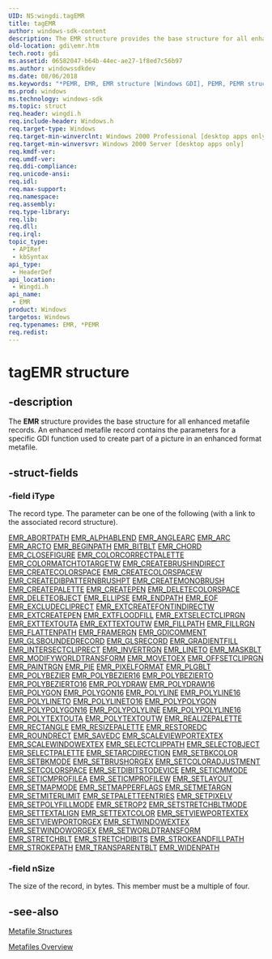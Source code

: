 ```yaml
---
UID: NS:wingdi.tagEMR
title: tagEMR
author: windows-sdk-content
description: The EMR structure provides the base structure for all enhanced metafile records. An enhanced metafile record contains the parameters for a specific GDI function used to create part of a picture in an enhanced format metafile.
old-location: gdi\emr.htm
tech.root: gdi
ms.assetid: 06582047-b64b-44ec-ae27-1f8ed7c56b97
ms.author: windowssdkdev
ms.date: 08/06/2018
ms.keywords: "*PEMR, EMR, EMR structure [Windows GDI], PEMR, PEMR structure pointer [Windows GDI], _win32_EMR_str, gdi.emr, tagEMR, wingdi/EMR, wingdi/PEMR"
ms.prod: windows
ms.technology: windows-sdk
ms.topic: struct
req.header: wingdi.h
req.include-header: Windows.h
req.target-type: Windows
req.target-min-winverclnt: Windows 2000 Professional [desktop apps only]
req.target-min-winversvr: Windows 2000 Server [desktop apps only]
req.kmdf-ver: 
req.umdf-ver: 
req.ddi-compliance: 
req.unicode-ansi: 
req.idl: 
req.max-support: 
req.namespace: 
req.assembly: 
req.type-library: 
req.lib: 
req.dll: 
req.irql: 
topic_type:
 - APIRef
 - kbSyntax
api_type:
 - HeaderDef
api_location:
 - Wingdi.h
api_name:
 - EMR
product: Windows
targetos: Windows
req.typenames: EMR, *PEMR
req.redist: 
---
```


# tagEMR structure


## -description



The <b>EMR</b> structure provides the base structure for all enhanced metafile records. An enhanced metafile record contains the parameters for a specific GDI function used to create part of a picture in an enhanced format metafile.




## -struct-fields




### -field iType

The record type. The parameter can be one of the following (with a link to the associated record structure).

<a href="https://msdn.microsoft.com/ee9f57af-8d96-4b85-b8ab-4eb57e6c7c78">EMR_ABORTPATH</a>
<a href="https://msdn.microsoft.com/3270d8ed-a174-4d77-a9a7-3e3f0cab2a23">EMR_ALPHABLEND</a>
<a href="https://msdn.microsoft.com/054b84ba-bb5e-4dca-8482-6b958151aedf">EMR_ANGLEARC</a>
<a href="https://msdn.microsoft.com/f249b396-bf71-401b-b972-317d551fc9aa">EMR_ARC</a>
<a href="https://msdn.microsoft.com/f249b396-bf71-401b-b972-317d551fc9aa">EMR_ARCTO</a>
<a href="https://msdn.microsoft.com/ee9f57af-8d96-4b85-b8ab-4eb57e6c7c78">EMR_BEGINPATH</a>
<a href="https://msdn.microsoft.com/ed3dbed6-4a2c-4fba-a803-f407fe60d750">EMR_BITBLT</a>
<a href="https://msdn.microsoft.com/f249b396-bf71-401b-b972-317d551fc9aa">EMR_CHORD</a>
<a href="https://msdn.microsoft.com/ee9f57af-8d96-4b85-b8ab-4eb57e6c7c78">EMR_CLOSEFIGURE</a>
<a href="https://msdn.microsoft.com/12e31e22-b9ac-454d-a423-b3fee582fcba">EMR_COLORCORRECTPALETTE</a>
<a href="https://msdn.microsoft.com/9b89b703-b670-40eb-b95f-d07e8731e71b">EMR_COLORMATCHTOTARGETW</a>
<a href="https://msdn.microsoft.com/fd87d52a-1227-48ba-8b7e-a8fd007c9d01">EMR_CREATEBRUSHINDIRECT</a>
<a href="https://msdn.microsoft.com/ee2e02bb-5bd2-460c-aefe-78a143c72ff6">EMR_CREATECOLORSPACE</a>
<a href="https://msdn.microsoft.com/eac364ad-ef17-4f60-ac4c-39d8a9af618b">EMR_CREATECOLORSPACEW</a>
<a href="https://msdn.microsoft.com/e1d8302b-9dbe-4a92-9143-7ad03e334ee5">EMR_CREATEDIBPATTERNBRUSHPT</a>
<a href="https://msdn.microsoft.com/6f581ad4-0449-40b1-bcc6-737bfcdc33c4">EMR_CREATEMONOBRUSH</a>
<a href="https://msdn.microsoft.com/5198dc94-49bf-4cc8-8b41-2f29acd3c17d">EMR_CREATEPALETTE</a>
<a href="https://msdn.microsoft.com/bd338c56-00b4-4eae-9e4f-57ac49809f32">EMR_CREATEPEN</a>
<a href="https://msdn.microsoft.com/c661b3cc-6b41-4157-acb4-f9083ab73851">EMR_DELETECOLORSPACE</a>
<a href="https://msdn.microsoft.com/02ec5839-3390-429b-8f0c-6f2e74393c8f">EMR_DELETEOBJECT</a>
<a href="https://msdn.microsoft.com/1400f9d7-4ccd-4348-98f0-fccc78e06212">EMR_ELLIPSE</a>
<a href="https://msdn.microsoft.com/ee9f57af-8d96-4b85-b8ab-4eb57e6c7c78">EMR_ENDPATH</a>
<a href="https://msdn.microsoft.com/99a3f97e-cb43-49b3-9972-23f9911b2cd0">EMR_EOF</a>
<a href="https://msdn.microsoft.com/a8969bfd-cd60-485f-bbcc-4bf015526d56">EMR_EXCLUDECLIPRECT</a>
<a href="https://msdn.microsoft.com/27adba1d-6845-4d5e-8183-9c092775b473">EMR_EXTCREATEFONTINDIRECTW</a>
<a href="https://msdn.microsoft.com/9ed97d34-8c03-4b14-821c-397c21c36db0">EMR_EXTCREATEPEN</a>
<a href="https://msdn.microsoft.com/93c80ea4-42f3-4c0a-8f72-76d2a6634e15">EMR_EXTFLOODFILL</a>
<a href="https://msdn.microsoft.com/fcfa0ae1-06e0-4313-9140-496aa4eec9da">EMR_EXTSELECTCLIPRGN</a>
<a href="https://msdn.microsoft.com/1d9b0b32-6a51-481a-9589-3de832d746d7">EMR_EXTTEXTOUTA</a>
<a href="https://msdn.microsoft.com/1d9b0b32-6a51-481a-9589-3de832d746d7">EMR_EXTTEXTOUTW</a>
<a href="https://msdn.microsoft.com/9911e0fb-2e0d-4684-bff6-fc876ab8185d">EMR_FILLPATH</a>
<a href="https://msdn.microsoft.com/84b81b9d-3def-403c-94cd-8f5ddea02d6d">EMR_FILLRGN</a>
<a href="https://msdn.microsoft.com/ee9f57af-8d96-4b85-b8ab-4eb57e6c7c78">EMR_FLATTENPATH</a>
<a href="https://msdn.microsoft.com/578a2824-b42e-401d-b4b0-8426440713c6">EMR_FRAMERGN</a>
<a href="https://msdn.microsoft.com/aac18154-bd50-45a4-a1ba-390b59525fa9">EMR_GDICOMMENT</a>
<a href="https://msdn.microsoft.com/0e397451-543c-4278-9cdd-fbd276b646dd">EMR_GLSBOUNDEDRECORD</a>
<a href="https://msdn.microsoft.com/58e31199-80e2-4077-a6f6-1787c5228f77">EMR_GLSRECORD</a>
<a href="https://msdn.microsoft.com/efd12e71-ee26-4fc8-8e9f-5b0105ebe057">EMR_GRADIENTFILL</a>
<a href="https://msdn.microsoft.com/a8969bfd-cd60-485f-bbcc-4bf015526d56">EMR_INTERSECTCLIPRECT</a>
<a href="https://msdn.microsoft.com/91c0badc-bd26-418a-9cdb-3e70e7337021">EMR_INVERTRGN</a>
<a href="https://msdn.microsoft.com/876db90d-3775-48e8-8911-e6612a3484ae">EMR_LINETO</a>
<a href="https://msdn.microsoft.com/4c9e8631-8b76-423f-9691-8c93c6412d41">EMR_MASKBLT</a>
<a href="https://msdn.microsoft.com/61d51fc9-a8dd-4981-940d-eedc8936360a">EMR_MODIFYWORLDTRANSFORM</a>
<a href="https://msdn.microsoft.com/876db90d-3775-48e8-8911-e6612a3484ae">EMR_MOVETOEX</a>
<a href="https://msdn.microsoft.com/814a1105-0edc-4d1e-9f94-1c13152c0925">EMR_OFFSETCLIPRGN</a>
<a href="https://msdn.microsoft.com/91c0badc-bd26-418a-9cdb-3e70e7337021">EMR_PAINTRGN</a>
<a href="https://msdn.microsoft.com/f249b396-bf71-401b-b972-317d551fc9aa">EMR_PIE</a>
<a href="https://msdn.microsoft.com/3dd2ef54-af00-4d7e-b33f-c7c5160ae4f1">EMR_PIXELFORMAT</a>
<a href="https://msdn.microsoft.com/c802baa8-2f11-46e1-948c-f63c40e94266">EMR_PLGBLT</a>
<a href="https://msdn.microsoft.com/47a05287-8950-4277-b981-a19bff918bae">EMR_POLYBEZIER</a>
<a href="https://msdn.microsoft.com/ba1d4fad-44d7-438c-8e03-972d88c2780e">EMR_POLYBEZIER16</a>
<a href="https://msdn.microsoft.com/47a05287-8950-4277-b981-a19bff918bae">EMR_POLYBEZIERTO</a>
<a href="https://msdn.microsoft.com/ba1d4fad-44d7-438c-8e03-972d88c2780e">EMR_POLYBEZIERTO16</a>
<a href="https://msdn.microsoft.com/c75d19bf-a7e3-45db-9534-f089d4cec3eb">EMR_POLYDRAW</a>
<a href="https://msdn.microsoft.com/476c5a81-99fc-4e25-a761-b95bbf18b271">EMR_POLYDRAW16</a>
<a href="https://msdn.microsoft.com/47a05287-8950-4277-b981-a19bff918bae">EMR_POLYGON</a>
<a href="https://msdn.microsoft.com/ba1d4fad-44d7-438c-8e03-972d88c2780e">EMR_POLYGON16</a>
<a href="https://msdn.microsoft.com/47a05287-8950-4277-b981-a19bff918bae">EMR_POLYLINE</a>
<a href="https://msdn.microsoft.com/ba1d4fad-44d7-438c-8e03-972d88c2780e">EMR_POLYLINE16</a>
<a href="https://msdn.microsoft.com/47a05287-8950-4277-b981-a19bff918bae">EMR_POLYLINETO</a>
<a href="https://msdn.microsoft.com/ba1d4fad-44d7-438c-8e03-972d88c2780e">EMR_POLYLINETO16</a>
<a href="https://msdn.microsoft.com/442ad347-c064-4769-b43b-57d2e66e8b97">EMR_POLYPOLYGON</a>
<a href="https://msdn.microsoft.com/efdd4ed1-5c0e-43ae-980d-fe3a5e8d480f">EMR_POLYPOLYGON16</a>
<a href="https://msdn.microsoft.com/442ad347-c064-4769-b43b-57d2e66e8b97">EMR_POLYPOLYLINE</a>
<a href="https://msdn.microsoft.com/efdd4ed1-5c0e-43ae-980d-fe3a5e8d480f">EMR_POLYPOLYLINE16</a>
<a href="https://msdn.microsoft.com/9c1decdd-fe6f-4220-abba-7547ab5427ba">EMR_POLYTEXTOUTA</a>
<a href="https://msdn.microsoft.com/9c1decdd-fe6f-4220-abba-7547ab5427ba">EMR_POLYTEXTOUTW</a>
<a href="https://msdn.microsoft.com/ee9f57af-8d96-4b85-b8ab-4eb57e6c7c78">EMR_REALIZEPALETTE</a>
<a href="https://msdn.microsoft.com/1400f9d7-4ccd-4348-98f0-fccc78e06212">EMR_RECTANGLE</a>
<a href="https://msdn.microsoft.com/b9c31591-bf9f-44d9-8c9a-9682d29fc541">EMR_RESIZEPALETTE</a>
<a href="https://msdn.microsoft.com/c56767bf-a13e-4215-9005-6e543f3e5a0d">EMR_RESTOREDC</a>
<a href="https://msdn.microsoft.com/74caff9e-6882-4585-ad51-e83e4afb8454">EMR_ROUNDRECT</a>
<a href="https://msdn.microsoft.com/ee9f57af-8d96-4b85-b8ab-4eb57e6c7c78">EMR_SAVEDC</a>
<a href="https://msdn.microsoft.com/712e8b00-d9ab-4b23-aed4-d7aadd0cb3e1">EMR_SCALEVIEWPORTEXTEX</a>
<a href="https://msdn.microsoft.com/712e8b00-d9ab-4b23-aed4-d7aadd0cb3e1">EMR_SCALEWINDOWEXTEX</a>
<a href="https://msdn.microsoft.com/cae5eb68-169e-4439-9141-af93c8ff5ec6">EMR_SELECTCLIPPATH</a>
<a href="https://msdn.microsoft.com/02ec5839-3390-429b-8f0c-6f2e74393c8f">EMR_SELECTOBJECT</a>
<a href="https://msdn.microsoft.com/f83367c0-406a-4a5f-961f-8e5afe6707fd">EMR_SELECTPALETTE</a>
<a href="https://msdn.microsoft.com/d33d329f-7f66-4995-b80f-656c96ea105b">EMR_SETARCDIRECTION</a>
<a href="https://msdn.microsoft.com/9916fc79-cac0-4c46-8fa5-aeca3b7f2cf0">EMR_SETBKCOLOR</a>
<a href="https://msdn.microsoft.com/cae5eb68-169e-4439-9141-af93c8ff5ec6">EMR_SETBKMODE</a>
<a href="https://msdn.microsoft.com/4030c4c4-60be-43b7-855e-49d65ea482c1">EMR_SETBRUSHORGEX</a>
<a href="https://msdn.microsoft.com/d9f99f71-d102-484f-beb4-0d2de1070345">EMR_SETCOLORADJUSTMENT</a>
<a href="https://msdn.microsoft.com/c661b3cc-6b41-4157-acb4-f9083ab73851">EMR_SETCOLORSPACE</a>
<a href="https://msdn.microsoft.com/a87546e4-32ce-438d-9997-6d329f43303e">EMR_SETDIBITSTODEVICE</a>
<a href="https://msdn.microsoft.com/cae5eb68-169e-4439-9141-af93c8ff5ec6">EMR_SETICMMODE</a>
<a href="https://msdn.microsoft.com/2f43db1e-95eb-4812-9422-ddc9df634c15">EMR_SETICMPROFILEA</a>
<a href="https://msdn.microsoft.com/2f43db1e-95eb-4812-9422-ddc9df634c15">EMR_SETICMPROFILEW</a>
<a href="https://msdn.microsoft.com/cae5eb68-169e-4439-9141-af93c8ff5ec6">EMR_SETLAYOUT</a>
<a href="https://msdn.microsoft.com/cae5eb68-169e-4439-9141-af93c8ff5ec6">EMR_SETMAPMODE</a>
<a href="https://msdn.microsoft.com/d8a01e0a-6da9-43e2-9910-87503b5c851e">EMR_SETMAPPERFLAGS</a>
<a href="https://msdn.microsoft.com/ee9f57af-8d96-4b85-b8ab-4eb57e6c7c78">EMR_SETMETARGN</a>
<a href="https://msdn.microsoft.com/2d56eb0d-5417-464b-be6a-57e4654003e6">EMR_SETMITERLIMIT</a>
<a href="https://msdn.microsoft.com/df75567e-150f-4f88-b6ae-938b451a7b7d">EMR_SETPALETTEENTRIES</a>
<a href="https://msdn.microsoft.com/1487d788-c85a-4a58-a4c8-8abe198944b4">EMR_SETPIXELV</a>
<a href="https://msdn.microsoft.com/cae5eb68-169e-4439-9141-af93c8ff5ec6">EMR_SETPOLYFILLMODE</a>
<a href="https://msdn.microsoft.com/cae5eb68-169e-4439-9141-af93c8ff5ec6">EMR_SETROP2</a>
<a href="https://msdn.microsoft.com/cae5eb68-169e-4439-9141-af93c8ff5ec6">EMR_SETSTRETCHBLTMODE</a>
<a href="https://msdn.microsoft.com/cae5eb68-169e-4439-9141-af93c8ff5ec6">EMR_SETTEXTALIGN</a>
<a href="https://msdn.microsoft.com/9916fc79-cac0-4c46-8fa5-aeca3b7f2cf0">EMR_SETTEXTCOLOR</a>
<a href="https://msdn.microsoft.com/4030c4c4-60be-43b7-855e-49d65ea482c1">EMR_SETVIEWPORTEXTEX</a>
<a href="https://msdn.microsoft.com/df80b89a-67b2-4ab3-8ff8-f121f9eb88cd">EMR_SETVIEWPORTORGEX</a>
<a href="https://msdn.microsoft.com/4030c4c4-60be-43b7-855e-49d65ea482c1">EMR_SETWINDOWEXTEX</a>
<a href="https://msdn.microsoft.com/4030c4c4-60be-43b7-855e-49d65ea482c1">EMR_SETWINDOWORGEX</a>
<a href="https://msdn.microsoft.com/08e5e272-22b5-4097-a293-f5a1fd865edf">EMR_SETWORLDTRANSFORM</a>
<a href="https://msdn.microsoft.com/957b09d2-a706-4045-affb-fd530cd4fa3a">EMR_STRETCHBLT</a>
<a href="https://msdn.microsoft.com/aa104ffa-44ed-41f6-a1a7-23bbab68e16c">EMR_STRETCHDIBITS</a>
<a href="https://msdn.microsoft.com/9911e0fb-2e0d-4684-bff6-fc876ab8185d">EMR_STROKEANDFILLPATH</a>
<a href="https://msdn.microsoft.com/9911e0fb-2e0d-4684-bff6-fc876ab8185d">EMR_STROKEPATH</a>
<a href="https://msdn.microsoft.com/f343bc6a-87b8-4c6b-b2cb-3d7f2f515fc1">EMR_TRANSPARENTBLT</a>
<a href="https://msdn.microsoft.com/ee9f57af-8d96-4b85-b8ab-4eb57e6c7c78">EMR_WIDENPATH</a>

### -field nSize

The size of the record, in bytes. This member must be a multiple of four.


## -see-also




<a href="https://msdn.microsoft.com/6a509ed5-cea3-4318-ad17-9d20425a6e80">Metafile Structures</a>



<a href="https://msdn.microsoft.com/309ee4cf-111b-4f09-a722-4823cb3d26b0">Metafiles Overview</a>
 

 

